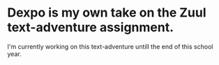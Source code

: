 # Dexpo is my own take on the Zuul text-adventure assignment.
I'm currently working on this text-adventure untill the end of this school year.
